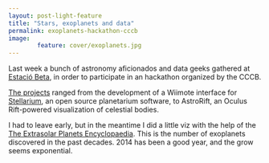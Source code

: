 ```yaml
---
layout: post-light-feature
title: "Stars, exoplanets and data"
permalink: exoplanets-hackathon-cccb
image: 
        feature: cover/exoplanets.jpg
---
```

Last week a bunch of astronomy aficionados and data geeks gathered at [Estació Beta](http://bigbangdata.cccb.org/en/sec-beta-station/), in order to participate in an hackathon organized by the CCCB.

[The projects](http://astro.hackdash.org/) ranged from the development of a Wiimote interface for [Stellarium](http://stellarium.org), an open source planetarium software, to AstroRift, an Oculus Rift-powered visualization of celestial bodies.

I had to leave early, but in the meantime I did a little viz with the help of the [The Extrasolar Planets Encyclopaedia](http://exoplanet.eu/). This is the number of exoplanets discovered in the past decades. 2014 has been a good year, and the grow seems exponential.

<div class='chart'>
<div id='chart'></div>

<!-- Load c3.css -->
<link href="{{ site.url }}/assets/css/c3.css" rel="stylesheet" type="text/css">

<!-- Load d3.js and c3.js -->
<script src="{{ site.url }}/assets/js/d3.min.js" charset="utf-8"></script>
<script src="{{ site.url }}/assets/js/c3.min.js"></script>
<script src="https://dl.dropboxusercontent.com/u/55065502/spline.js" type="text/javascript"></script>
